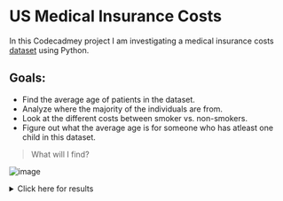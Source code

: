 # US Medical Insurance Costs
In this Codecadmey project I am investigating a medical insurance costs [dataset](https://www.kaggle.com/mirichoi0218/insurance) using Python. 

## Goals:
- Find the average age of patients in the dataset.
- Analyze where the majority of the individuals are from.
- Look at the different costs between smoker vs. non-smokers.
- Figure out what the average age is for someone who has atleast one child in this dataset.

> What will I find?

![image](https://www.psmbrokerage.com/hs-fs/hubfs/weakness%20coupons%20health%20insurance%20meme.jpg?width=450&name=weakness%20coupons%20health%20insurance%20meme.jpg)

<details>
  <summary>Click here for results</summary>
  <ul>
    <li>The average age in the dataset is 39.</li>
    <li>The majority region in the dataset is southeast</li>
    <li>The average cost for smokers is $ 32050.23</li>
    <li>The average cost for non smokers is $ 8434.27</li>
    <li>The average age for patients with one child is 39</li>
  </ul>  
</details>
